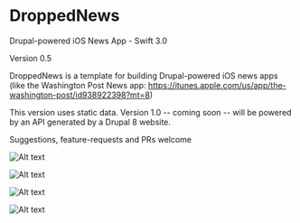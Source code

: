 # DroppedNews
Drupal-powered iOS News App - Swift 3.0

Version 0.5

DroppedNews is a template for building Drupal-powered iOS news apps (like the Washington Post News app: https://itunes.apple.com/us/app/the-washington-post/id938922398?mt=8)

This version uses static data.  Version 1.0 -- coming soon -- will be powered by an API generated by a Drupal 8 website.  

Suggestions, feature-requests and PRs welcome

![Alt text](https://www.evernote.com/shard/s578/sh/072cf0f5-f4f5-4ae2-89c4-e6e43933474a/8fd3d73b9490e240/res/35ee7595-60eb-401c-bff8-27e0a47df070/skitch.png?resizeSmall&width=832 "Home screen")

![Alt text](https://www.evernote.com/l/AkLR0QdotURCqpuDya3CNyHwCyH9AQIdnQc "Video screen")

![Alt text](https://www.evernote.com/l/AkI3Orhj-19AKJt2pvNFy5Ij1Uu0K8LYqIU "Audio screen")

![Alt text](https://www.evernote.com/l/AkJWtwXAJU5P8qF9xxy7tuwgb9iU-ahfInI "Article screen")

